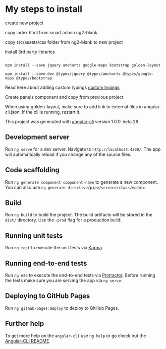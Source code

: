 # My steps to install

create new project

copy index.html from smart admin ng2-blank

copy src/assets/css folder from ng2-blank to new project

install 3rd party libraries
```shell

npm install --save jquery amcharts google-maps bootstrap golden-layout

npm install --save-dev @types/jquery @types/amcharts @types/google-maps @types/bootstrap

```
Read here about adding custom typings [ custom typings ](https://www.bennadel.com/blog/3169-adding-custom-typings-files-d-ts-in-an-angular-2-typescript-application.htm)

Create panels component and copy from previous project

When using golden-layout, make sure to add link to external files in angular-cli.json.  If the cli is running,
restart it.


This project was generated with [angular-cli](https://github.com/angular/angular-cli) version 1.0.0-beta.26.

## Development server
Run `ng serve` for a dev server. Navigate to `http://localhost:4200/`. The app will automatically reload if you change any of the source files.

## Code scaffolding

Run `ng generate component component-name` to generate a new component. You can also use `ng generate directive/pipe/service/class/module`.

## Build

Run `ng build` to build the project. The build artifacts will be stored in the `dist/` directory. Use the `-prod` flag for a production build.

## Running unit tests

Run `ng test` to execute the unit tests via [Karma](https://karma-runner.github.io).

## Running end-to-end tests

Run `ng e2e` to execute the end-to-end tests via [Protractor](http://www.protractortest.org/).
Before running the tests make sure you are serving the app via `ng serve`.

## Deploying to GitHub Pages

Run `ng github-pages:deploy` to deploy to GitHub Pages.

## Further help

To get more help on the `angular-cli` use `ng help` or go check out the [Angular-CLI README](https://github.com/angular/angular-cli/blob/master/README.md).
